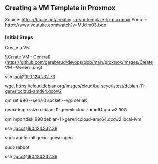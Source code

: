 ## Creating a VM Template in Proxmox

Source: https://tcude.net/creating-a-vm-template-in-proxmox/
Source: https://www.youtube.com/watch?v=MJgIm03Jxdo

### Initial Steps

Create a VM 

![Create VM - General](https://github.com/gerabarud/devops/blob/main/proxmox/images/Create VM - General.png)



ssh root@190.124.232.73

wget https://cloud.debian.org/images/cloud/bullseye/latest/debian-11-genericcloud-amd64.qcow2

qm set 990 --serial0 socket --vga serial0

qemu-img resize debian-11-genericcloud-amd64.qcow2 50G

qm importdisk 990 debian-11-genericcloud-amd64.qcow2 local-lvm

ssh dgcc@190.124.232.38

sudo apt install qemu-guest-agent

sudo reboot

ssh dgcc@190.124.232.38
